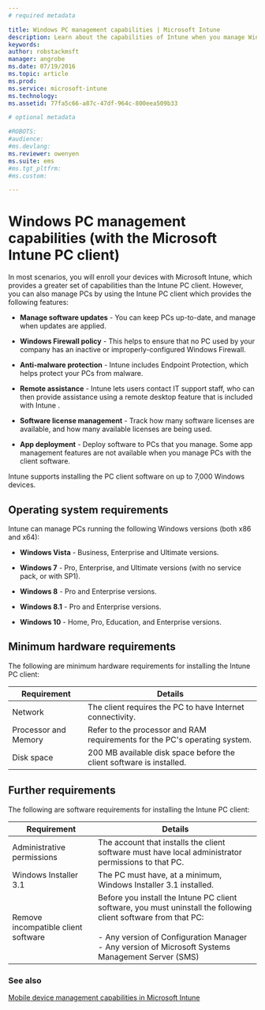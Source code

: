 ```yaml
---
# required metadata

title: Windows PC management capabilities | Microsoft Intune
description: Learn about the capabilities of Intune when you manage Windows PCs with the Intune client software.
keywords:
author: robstackmsft
manager: angrobe
ms.date: 07/19/2016
ms.topic: article
ms.prod:
ms.service: microsoft-intune
ms.technology:
ms.assetid: 77fa5c66-a87c-47df-964c-800eea509b33

# optional metadata

#ROBOTS:
#audience:
#ms.devlang:
ms.reviewer: owenyen
ms.suite: ems
#ms.tgt_pltfrm:
#ms.custom:

---
```


# Windows PC management capabilities (with the Microsoft Intune PC client)
In most scenarios, you will enroll your devices with Microsoft Intune, which provides a greater set of capabilities than the Intune PC client. However, you can also manage PCs by using the Intune PC client which provides the following features:

-   **Manage software updates** - You can keep PCs up-to-date, and manage when updates are applied.

-   **Windows Firewall policy** - This helps to ensure that no PC used by your company has an inactive or improperly-configured Windows Firewall.

-   **Anti-malware protection** - Intune includes Endpoint Protection, which helps protect your PCs from malware.

-   **Remote assistance** - Intune lets users contact IT support staff, who can then provide assistance using a remote desktop feature that is included with Intune <!--- (requires TeamViewer software)--->.

-   **Software license management** - Track how many software licenses are available, and how many available licenses are being used.
-   **App deployment** - Deploy software to PCs that you manage. Some app management features are not available when you manage PCs with the client software.


Intune supports installing the PC client software on up to 7,000 Windows devices.

## Operating system requirements
Intune can manage PCs running the following Windows versions (both x86 and x64):


-   **Windows Vista** - Business, Enterprise and Ultimate versions.

-   **Windows 7** - Pro, Enterprise, and Ultimate versions (with no service pack, or with SP1).

-   **Windows 8** - Pro and Enterprise versions.

-   **Windows 8.1** - Pro and Enterprise versions.

- **Windows 10** - Home, Pro, Education, and Enterprise versions.


## Minimum hardware requirements
The following are minimum hardware requirements for installing the Intune PC client:

|Requirement|Details|
|---------------|--------------------|
|Network|The client requires the PC to have Internet connectivity.|
|Processor and Memory|Refer to the processor and RAM requirements for the PC's operating system.|
|Disk space|200 MB available disk space before the client software is installed.|

## Further requirements
The following are software requirements for installing the Intune PC client:

|Requirement|Details|
|---------------|--------------------|
|Administrative permissions|The account that installs the client software must have local administrator permissions to that PC.|
|Windows Installer 3.1|The PC must have, at a minimum, Windows Installer 3.1 installed.|
|Remove incompatible client software|Before you install the Intune PC client software, you must uninstall the following client software from that PC:<br /><br />-   Any version of Configuration Manager<br />-   Any version of Microsoft Systems Management Server (SMS)|

### See also
[Mobile device management capabilities in Microsoft Intune](./mobile-device-management-capabilities-in-microsoft-intune.md)
